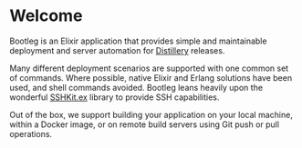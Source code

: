 # Welcome

Bootleg is an Elixir application that provides simple and maintainable deployment and server automation for [Distillery](https://github.com/bitwalker/distillery) releases.

Many different deployment scenarios are supported with one common set of commands. Where possible, native Elixir and Erlang solutions have been used, and shell commands avoided. Bootleg leans heavily upon the wonderful [SSHKit.ex](https://github.com/bitcrowd/sshkit.ex) library to provide SSH capabilities.

Out of the box, we support building your application on your local machine, within a Docker image, or on remote build servers using Git push or pull operations.
